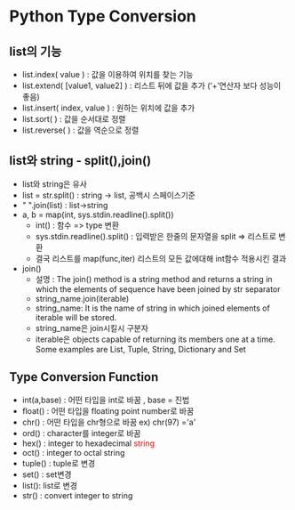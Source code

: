 # Python Type Conversion

## list의 기능

* list.index( value ) : 값을 이용하여 위치를 찾는 기능
* list.extend( [value1, value2] ) : 리스트 뒤에 값을 추가 (‘+’연산자 보다 성능이 좋음)
* list.insert( index, value ) : 원하는 위치에 값을 추가
* list.sort( ) : 값을 순서대로 정렬
* list.reverse( ) : 값을 역순으로 정렬 

## list와 string - split(),join()

* list와 string은 유사
* list = str.split() : string -> list, 공백시 스페이스기준
* " ".join(list) : list->string
* a, b = map(int, sys.stdin.readline().split())
	*  int() : 함수 => type 변환
	*  sys.stdin.readline().split() : 입력받은 한줄의 문자열을 split => 리스트로 변환 
	*  결국 리스트를 map(func,iter) 리스트의 모든 값에대해 int함수 적용시킨 결과
* join()
	* 설명 : The join() method is a string method and returns a string in which the elements of sequence have been joined by str separator
	* string_name.join(iterable) 
	* string_name: It is the name of string in which joined elements of iterable will be stored.
	* string_name은 join시킬시 구분자
	* iterable은  objects capable of returning its members one at a time. Some examples are List, Tuple, String, Dictionary and Set


## Type Conversion Function
* int(a,base) : 어떤 타입을 int로 바꿈 , base = 진법
* float() : 어떤 타입을 floating point number로 바꿈
* chr() : 어떤 타입을 chr형으로 바꿈 ex) chr(97) ='a'
* ord() : character를 integer로 바꿈
* hex() : integer to hexadecimal <span style="color:red">string</span>
* oct() : integer to octal string
* tuple() : tuple로 변경
* set() : set변경
* list(): list로 변경
* str() : convert integer to string